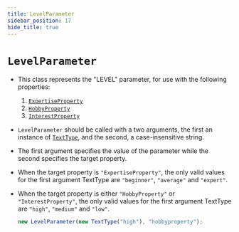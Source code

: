 ```yaml
---
title: LevelParameter
sidebar_position: 17
hide_title: true
---
```


# `LevelParameter`

- This class represents the "LEVEL" parameter, for use with the following
  properties:

  1. [`ExpertiseProperty`](/documentation/properties/expertiseproperty)
  2. [`HobbyProperty`](/documentation/properties/hobbyproperty)
  3. [`InterestProperty`](/documentation/properties/interestproperty)

- `LevelParameter` should be called with a two arguments, the first an instance
  of [`TextType`](/documentation/values/texttype-and-textlisttype), and the
  second, a case-insensitive string.

- The first argument specifies the value of the parameter while the second
  specifies the target property.

- When the target property is `"ExpertiseProperty"`, the only valid values for
  the first argument TextType are `"beginner"`, `"average"` and `"expert"`.

- When the target property is either `"HobbyProperty"` or `"InterestProperty"`,
  the only valid values for the first argument TextType are `"high"`,
  `"medium"` and `"low"`.

  ```js
  new LevelParameter(new TextType("high"), "hobbyproperty");
  ```
